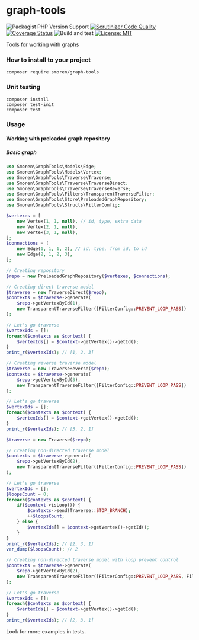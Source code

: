 # graph-tools

![Packagist PHP Version Support](https://img.shields.io/packagist/php-v/smoren/graph-tools)
[![Scrutinizer Code Quality](https://scrutinizer-ci.com/g/Smoren/graph-tools-php/badges/quality-score.png?b=master)](https://scrutinizer-ci.com/g/Smoren/graph-tools-php/?branch=master)
[![Coverage Status](https://coveralls.io/repos/github/Smoren/graph-tools-php/badge.svg?branch=master)](https://coveralls.io/github/Smoren/graph-tools-php?branch=master)
![Build and test](https://github.com/Smoren/graph-tools-php/actions/workflows/test_master.yml/badge.svg)
[![License: MIT](https://img.shields.io/badge/License-MIT-yellow.svg)](https://opensource.org/licenses/MIT)

Tools for working with graphs

### How to install to your project
```
composer require smoren/graph-tools
```

### Unit testing
```
composer install
composer test-init
composer test
```

### Usage

#### Working with preloaded graph repository

##### Basic graph

```php
use Smoren\GraphTools\Models\Edge;
use Smoren\GraphTools\Models\Vertex;
use Smoren\GraphTools\Traverse\Traverse;
use Smoren\GraphTools\Traverse\TraverseDirect;
use Smoren\GraphTools\Traverse\TraverseReverse;
use Smoren\GraphTools\Filters\TransparentTraverseFilter;
use Smoren\GraphTools\Store\PreloadedGraphRepository;
use Smoren\GraphTools\Structs\FilterConfig;

$vertexes = [
    new Vertex(1, 1, null), // id, type, extra data
    new Vertex(2, 1, null),
    new Vertex(3, 1, null),
];
$connections = [
    new Edge(1, 1, 1, 2), // id, type, from id, to id
    new Edge(2, 1, 2, 3),
];

// Creating repository
$repo = new PreloadedGraphRepository($vertexes, $connections);

// Creating direct traverse model
$traverse = new TraverseDirect($repo);
$contexts = $traverse->generate(
    $repo->getVertexById(1),
    new TransparentTraverseFilter([FilterConfig::PREVENT_LOOP_PASS])
);

// Let's go traverse
$vertexIds = [];
foreach($contexts as $context) {
    $vertexIds[] = $context->getVertex()->getId();
}
print_r($vertexIds); // [1, 2, 3]

// Creating reverse traverse model
$traverse = new TraverseReverse($repo);
$contexts = $traverse->generate(
    $repo->getVertexById(3),
    new TransparentTraverseFilter([FilterConfig::PREVENT_LOOP_PASS])
);

// Let's go traverse
$vertexIds = [];
foreach($contexts as $context) {
    $vertexIds[] = $context->getVertex()->getId();
}
print_r($vertexIds); // [3, 2, 1]

$traverse = new Traverse($repo);

// Creating non-directed traverse model
$contexts = $traverse->generate(
    $repo->getVertexById(2),
    new TransparentTraverseFilter([FilterConfig::PREVENT_LOOP_PASS])
);

// Let's go traverse
$vertexIds = [];
$loopsCount = 0;
foreach($contexts as $context) {
    if($context->isLoop()) {
        $contexts->send(Traverse::STOP_BRANCH);
        ++$loopsCount;
    } else {
        $vertexIds[] = $context->getVertex()->getId();
    }
}
print_r($vertexIds); // [2, 3, 1]
var_dump($loopsCount); // 2

// Creating non-directed traverse model with loop prevent control
$contexts = $traverse->generate(
    $repo->getVertexById(2),
    new TransparentTraverseFilter([FilterConfig::PREVENT_LOOP_PASS, FilterConfig::PREVENT_LOOP_HANDLE])
);

// Let's go traverse
$vertexIds = [];
foreach($contexts as $context) {
    $vertexIds[] = $context->getVertex()->getId();
}
print_r($vertexIds); // [2, 3, 1]
```

Look for more examples in tests.
